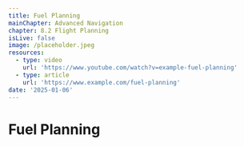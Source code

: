 ```yaml
---
title: Fuel Planning
mainChapter: Advanced Navigation
chapter: 8.2 Flight Planning
isLive: false
image: /placeholder.jpeg
resources:
  - type: video
    url: 'https://www.youtube.com/watch?v=example-fuel-planning'
  - type: article
    url: 'https://www.example.com/fuel-planning'
date: '2025-01-06'
---
```


# Fuel Planning
